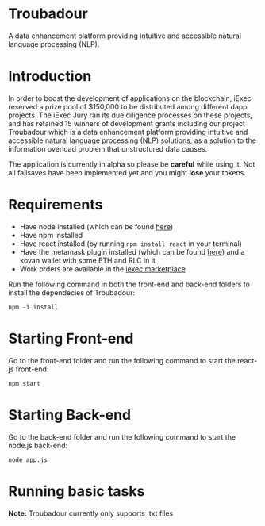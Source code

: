 # Troubadour
A data enhancement platform providing intuitive and accessible natural language processing (NLP). 

# Introduction
In order to boost the development of applications on the blockchain, iExec reserved a prize pool of $150,000 to be distributed among different dapp projects. The iExec Jury ran its due diligence processes on these projects, and has retained 15 winners of development grants including our project Troubadour which is a data enhancement platform providing intuitive and accessible natural language processing (NLP) solutions, as a solution to the information overload problem that unstructured data causes.

The application is currently in alpha so please be **careful** while using it. Not all failsaves have been implemented yet and you might **lose** your tokens.

# Requirements
- Have node installed (which can be found [here](https://nodejs.org/en/))
- Have npm installed 
- Have react installed (by running ```npm install react``` in your terminal)
- Have the metamask plugin installed (which can be found [here](https://metamask.io/)) and a kovan wallet with some ETH and RLC in it
- Work orders are available in the  [iexec marketplace](https://market.iex.ec/)

Run the following command in both the front-end and back-end folders to install the dependecies of Troubadour:

```
npm -i install
```
# Starting Front-end
Go to the front-end folder and run the following command to start the react-js front-end:
```
npm start
```
# Starting Back-end
Go to the back-end folder and run the following command to start the node.js back-end:
```
node app.js
```

# Running basic tasks
 **Note:** Troubadour currently only supports .txt files 

